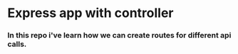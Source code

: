 # Express app with controller

### In this repo i've learn how we can create routes for different api calls.